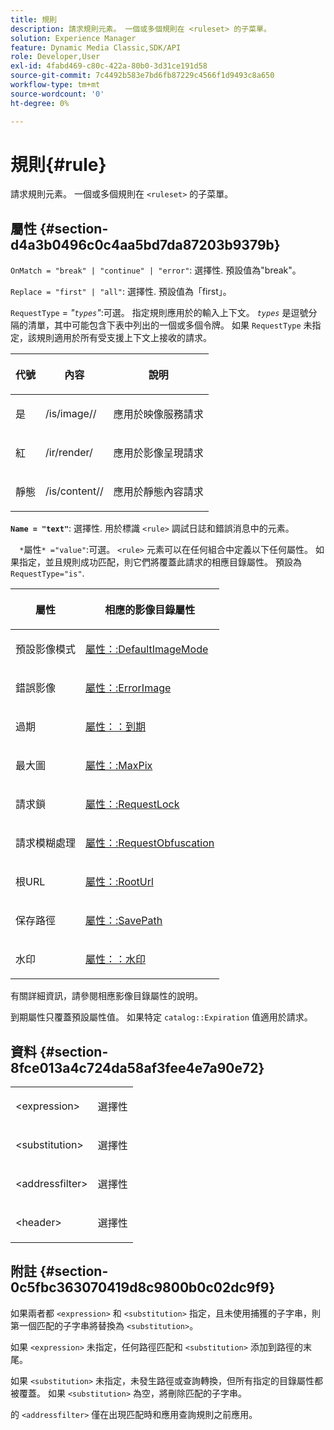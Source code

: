 ```yaml
---
title: 規則
description: 請求規則元素。 一個或多個規則在 <ruleset> 的子菜單。
solution: Experience Manager
feature: Dynamic Media Classic,SDK/API
role: Developer,User
exl-id: 4fabd469-c80c-422a-80b0-3d31ce191d58
source-git-commit: 7c4492b583e7bd6fb87229c4566f1d9493c8a650
workflow-type: tm+mt
source-wordcount: '0'
ht-degree: 0%

---
```


# 規則{#rule}

請求規則元素。 一個或多個規則在 `<ruleset>` 的子菜單。

## 屬性 {#section-d4a3b0496c0c4aa5bd7da87203b9379b}

`OnMatch = "break" | "continue" | "error"`: 選擇性. 預設值為&quot;break&quot;。

`Replace = "first" | "all"`: 選擇性. 預設值為「first」。

`RequestType` = *&quot;`types`&quot;*:可選。 指定規則應用於的輸入上下文。 *`types`* 是逗號分隔的清單，其中可能包含下表中列出的一個或多個令牌。 如果 `RequestType` 未指定，該規則適用於所有受支援上下文上接收的請求。

<table id="table_4935E1ED03624DA6AF3F8DC9AAA10237"> 
 <thead> 
  <tr> 
   <th class="entry"> <p><b>代號</b> </p> </th> 
   <th class="entry"> <p><b>內容</b> </p> </th> 
   <th class="entry"> <p><b>說明</b> </p> </th> 
  </tr> 
 </thead>
 <tbody> 
  <tr> 
   <td> <p> <span class="codeph"> 是</span> </p> </td> 
   <td> <p> <span class="filepath"> /is/image//</span> </p> </td> 
   <td> <p>應用於映像服務請求 </p> </td> 
  </tr> 
  <tr> 
   <td> <p> <span class="codeph"> 紅</span> </p> </td> 
   <td> <p> <span class="filepath"> /ir/render/</span> </p> </td> 
   <td> <p>應用於影像呈現請求 </p> </td> 
  </tr> 
  <tr> 
   <td> <p> <span class="codeph"> 靜態</span> </p> </td> 
   <td> <p> <span class="filepath"> /is/content//</span> </p> </td> 
   <td> <p>應用於靜態內容請求 </p> </td> 
  </tr> 
 </tbody> 
</table>

**`Name = "text"`**: 選擇性. 用於標識 `<rule>` 調試日誌和錯誤消息中的元素。

`  *`屬性`* ="value"`:可選。 `<rule>` 元素可以在任何組合中定義以下任何屬性。 如果指定，並且規則成功匹配，則它們將覆蓋此請求的相應目錄屬性。 預設為 `RequestType="is"`.

<table id="table_67AED5BEADDF4DAC99B5EF46438C1ABC"> 
 <thead> 
  <tr> 
   <th class="entry"> <b> <span class="varname"> 屬性 </span> </b> </th> 
   <th class="entry"> <p>相應的影像目錄屬性 </p> </th> 
  </tr> 
 </thead>
 <tbody> 
  <tr> 
   <td> <p> <span class="codeph"> 預設影像模式</span> </p> </td> 
   <td> <p><a href="../../../../../is-api/image-catalog/image-serving-api-ref/c-image-catalog-reference/c-attributes-reference/r-defaultimagemode.md#reference-8a996af162f84e46bbe9e6e0d4e26782" type="reference" format="dita" scope="local"> 屬性：:DefaultImageMode</a> </p> </td> 
  </tr> 
  <tr> 
   <td> <p> <span class="codeph"> 錯誤影像</span> </p> </td> 
   <td> <p><a href="../../../../../is-api/image-catalog/image-serving-api-ref/c-image-catalog-reference/c-attributes-reference/r-errorimage.md#reference-c494d5d8b2584fe3800f35baabd0292c" type="reference" format="dita" scope="local"> 屬性：:ErrorImage</a> </p> </td> 
  </tr> 
  <tr> 
   <td> <p> <span class="codeph"> 過期</span> </p> </td> 
   <td> <p> <a href="../../../../../is-api/image-catalog/image-serving-api-ref/c-image-catalog-reference/c-attributes-reference/r-expiration.md#reference-a0bf4686425d4e00b8014c4950fb62b7" type="reference" format="dita" scope="local"> 屬性：：到期</a> </p> </td> 
  </tr> 
  <tr> 
   <td> <p> <span class="codeph"> 最大圖</span> </p> </td> 
   <td> <p><a href="../../../../../is-api/image-catalog/image-serving-api-ref/c-image-catalog-reference/c-attributes-reference/r-maxpix.md#reference-e167d396ac794079ba8b5e6eb16eeda5" type="reference" format="dita" scope="local"> 屬性：:MaxPix </a> </p> </td> 
  </tr> 
  <tr> 
   <td> <p> <span class="codeph"> 請求鎖</span> </p> </td> 
   <td> <p> <a href="../../../../../is-api/image-catalog/image-serving-api-ref/c-image-catalog-reference/c-attributes-reference/r-requestlock.md#reference-8bbe2f581be847d3b9fa123e8e5e94b0" type="reference" format="dita" scope="local"> 屬性：:RequestLock</a> </p> </td> 
  </tr> 
  <tr> 
   <td> <p> <span class="codeph"> 請求模糊處理</span> </p> </td> 
   <td> <p> <a href="../../../../../is-api/image-catalog/image-serving-api-ref/c-image-catalog-reference/c-attributes-reference/r-requestobfuscation.md#reference-730a3330253343f893419ebd52baf0bd" type="reference" format="dita" scope="local"> 屬性：:RequestObfuscation</a> </p> </td> 
  </tr> 
  <tr> 
   <td> <p> <span class="codeph"> 根URL</span> </p> </td> 
   <td> <p> <a href="../../../../../is-api/image-catalog/image-serving-api-ref/c-image-catalog-reference/c-attributes-reference/r-rooturl.md#reference-3b0e43881020409cbe642366913cf137" type="reference" format="dita" scope="local"> 屬性：:RootUrl</a> </p> </td> 
  </tr> 
  <tr> 
   <td> <p> <span class="codeph"> 保存路徑</span> </p> </td> 
   <td> <p> <a href="../../../../../is-api/image-catalog/image-serving-api-ref/c-image-catalog-reference/c-attributes-reference/r-savepath.md#reference-9c4686dc153b41d8a0751cde83615432" type="reference" format="dita" scope="local"> 屬性：:SavePath</a> </p> </td> 
  </tr> 
  <tr> 
   <td> <p> <span class="codeph"> 水印</span> </p> </td> 
   <td> <p><a href="../../../../../is-api/image-catalog/image-serving-api-ref/c-image-catalog-reference/c-attributes-reference/r-watermark.md#reference-942b50acb2dd43a5ae498dc41ea9ac9b" type="reference" format="dita" scope="local"> 屬性：：水印</a> </p> </td> 
  </tr> 
 </tbody> 
</table>

有關詳細資訊，請參閱相應影像目錄屬性的說明。

到期屬性只覆蓋預設屬性值。 如果特定 `catalog::Expiration` 值適用於請求。

## 資料 {#section-8fce013a4c724da58af3fee4e7a90e72}

<table id="simpletable_4F1C03671DA942A3A332B2C686A63C52"> 
 <tr class="strow"> 
  <td class="stentry"> <p><span class="codeph"> &lt;expression&gt;</span> </p></td> 
  <td class="stentry"> <p>選擇性 </p></td> 
 </tr> 
 <tr class="strow"> 
  <td class="stentry"> <p><span class="codeph"> &lt;substitution&gt;</span> </p></td> 
  <td class="stentry"> <p>選擇性 </p></td> 
 </tr> 
 <tr class="strow"> 
  <td class="stentry"> <p><span class="codeph"> &lt;addressfilter&gt;</span> </p></td> 
  <td class="stentry"> <p>選擇性 </p></td> 
 </tr> 
 <tr class="strow"> 
  <td class="stentry"> <p><span class="codeph"> &lt;header&gt;</span> </p></td> 
  <td class="stentry"> <p>選擇性 </p></td> 
 </tr> 
</table>

## 附註 {#section-0c5fbc363070419d8c9800b0c02dc9f9}

如果兩者都 `<expression>` 和 `<substitution>` 指定，且未使用捕獲的子字串，則第一個匹配的子字串將替換為 `<substitution>`。

如果 `<expression>` 未指定，任何路徑匹配和 `<substitution>` 添加到路徑的末尾。

如果 `<substitution>` 未指定，未發生路徑或查詢轉換，但所有指定的目錄屬性都被覆蓋。 如果 `<substitution>` 為空，將刪除匹配的子字串。

的 `<addressfilter>` 僅在出現匹配時和應用查詢規則之前應用。
